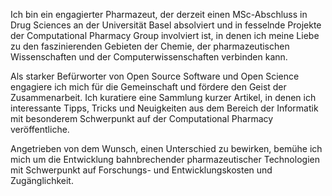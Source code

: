 Ich bin ein engagierter Pharmazeut, der derzeit einen MSc-Abschluss in Drug Sciences an der Universität Basel absolviert und in fesselnde Projekte der Computational Pharmacy Group involviert ist, in denen ich meine Liebe zu den faszinierenden Gebieten der Chemie, der pharmazeutischen Wissenschaften und der Computerwissenschaften verbinden kann.

Als starker Befürworter von Open Source Software und Open Science engagiere ich mich für die Gemeinschaft und fördere den Geist der Zusammenarbeit. Ich kuratiere eine Sammlung kurzer Artikel, in denen ich interessante Tipps, Tricks und Neuigkeiten aus dem Bereich der Informatik mit besonderem Schwerpunkt auf der Computational Pharmacy veröffentliche.

Angetrieben von dem Wunsch, einen Unterschied zu bewirken, bemühe ich mich um die Entwicklung bahnbrechender pharmazeutischer Technologien mit Schwerpunkt auf Forschungs- und Entwicklungskosten und Zugänglichkeit.